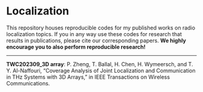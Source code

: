 # Localization

This repository houses reproducible codes for my published works on radio localization topics. If you in any way use these codes for research that results in publications, please cite our corresponding papers. **We highly encourage you to also perform reproducible research!**

---
**TWC202309_3D array**: P. Zheng, T. Ballal, H. Chen, H. Wymeersch, and T. Y. Al-Naffouri, “Coverage Analysis of Joint Localization and Communication in THz Systems with 3D Arrays,” in IEEE Transactions on Wireless Communications.


